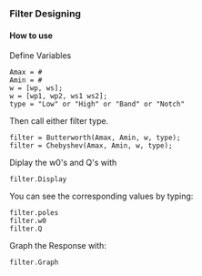 ### Filter Designing
#### How to use

Define Variables
```
Amax = #
Amin = #
w = [wp, ws];
w = [wp1, wp2, ws1 ws2];
type = "Low" or "High" or "Band" or "Notch"
```
Then call either filter type.
```
filter = Butterworth(Amax, Amin, w, type);
filter = Chebyshev(Amax, Amin, w, type);
```
Diplay the w0's and Q's with
```
filter.Display
```
You can see the corresponding values by typing:
```
filter.poles
filter.w0
filter.Q
```
Graph the Response with:
```
filter.Graph
```
